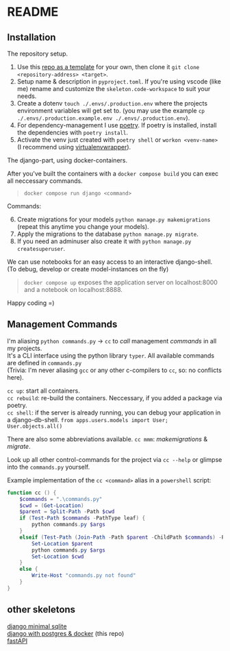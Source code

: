 # README

## Installation

The repository setup.

1. Use this [repo as a template](https://github.com/oryon-dominik/skeleton-django-postgres-docker/generate) for your own, then clone it `git clone <repository-address> <target>`.
2. Setup name & description in `pyproject.toml`. If you're using vscode (like me) rename and customize the `skeleton.code-workspace` to suit your needs.
3. Create a dotenv `touch ./.envs/.production.env` where the projects environment variables will get set to. (you may use the example `cp ./.envs/.production.example.env ./.envs/.production.env`).
4. For dependency-management I use [poetry](https://python-poetry.org/). If poetry is installed, install the dependencies with `poetry install`.
5. Activate the venv just created with `poetry shell` or `workon <venv-name>` (I recommend using [virtualenvwrapper](https://virtualenvwrapper.readthedocs.io/en/latest/)).

The django-part, using docker-containers.

After you've built the containers with a `docker compose build` you can exec all neccessary commands.

> `docker compose run django <command>`

Commands:

6. Create migrations for your models `python manage.py makemigrations` (repeat this anytime you change your models).
7. Apply the migrations to the database `python manage.py migrate`.
8. If you need an adminuser also create it with `python manage.py createsuperuser`.

We can use notebooks for an easy access to an interactive django-shell. (To debug, develop or create model-instances on the fly)  

> `docker compose up` exposes the application server on localhost:8000 and a notebook on localhost:8888.

Happy coding =)


## Management Commands

I'm aliasing `python commands.py` -> `cc` to *call* management *commands* in all my projects.  
It's a CLI interface using the python library `typer`. All available commands are defined in `commands.py`  
(Trivia: I'm never aliasing `gcc` or any other c-compilers to `cc`, so: no conflicts here).  

`cc up`: start all containers.  
`cc rebuild`: re-build the containers. Neccessary, if you added a package via poetry.  
`cc shell`: if the server is already running, you can debug your application in a django-db-shell. `from apps.users.models import User; User.objects.all()`  

There are also some abbreviations available.
`cc mmm`: _makemigrations_ & _migrate_. 

Look up all other control-commands for the project via `cc --help` or glimpse into the `commands.py` yourself.  

Example implementation of the `cc <command>` alias in a `powershell` script:

```powershell
function cc () {
    $commands = ".\commands.py"
    $cwd = (Get-Location)
    $parent = Split-Path -Path $cwd
    if (Test-Path $commands -PathType leaf) {
        python commands.py $args
    }
    elseif (Test-Path (Join-Path -Path $parent -ChildPath $commands) -PathType leaf) {
        Set-Location $parent
        python commands.py $args
        Set-Location $cwd
    }
    else {
        Write-Host "commands.py not found" 
    }
}
```

## other skeletons

[django minimal sqlite](https://github.com/oryon-dominik/skeleton-django-sqlite-minimal)  
[django with postgres & docker](https://github.com/oryon-dominik/skeleton-django-postgres-docker) (this repo)  
[fastAPI](https://github.com/oryon-dominik/skeleton-fastapi)  
